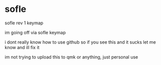 # sofle
sofle rev 1 keymap

im going off via sofle keymap

i dont really know how to use github so if you see this and it sucks let me know and ill fix it

im not trying to upload this to qmk or anything, just personal use
